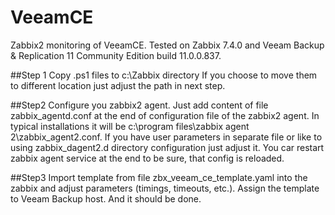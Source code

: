 # VeeamCE
Zabbix2 monitoring of VeeamCE. Tested on Zabbix 7.4.0 and Veeam Backup & Replication 11 Community Edition build 11.0.0.837.

##Step 1
Copy .ps1 files to c:\Zabbix directory
If you choose to move them to different location just adjust the path in next step.

##Step2
Configure you zabbix2 agent. Just add content of file zabbix_agentd.conf at the end of configuration file of the zabbix2 agent.
In typical installations it will be c:\program files\zabbix agent 2\zabbix_agent2.conf. 
If you have user parameters in separate file or like to using zabbix_dagent2.d directory configuration just adjust it.
You car restart zabbix agent service at the end to be sure, that config is reloaded.

##Step3
Import template from file zbx_veeam_ce_template.yaml into the zabbix and adjust parameters (timings, timeouts, etc.).
Assign the template to Veeam Backup host.
And it should be done.
